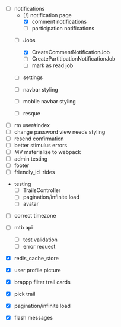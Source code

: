 * [ ] notifications
  * [/] notification page
    * [x] comment notifications
    * [ ] participation notifications
  * [ ] Jobs
    * [x] CreateCommentNotificationJob
    * [ ] CreatePartitipationNotificationJob
    * [ ] mark as read job
  * [ ] settings
  * [ ] navbar styling
  * [ ] mobile navbar styling
  * [ ] resque








* [ ] rm user#index
* [ ] change password view needs styling
* [ ] resend confirmation
* [ ] better stimulus errors
* [ ] MV materialize to webpack
* [ ] admin testing
* [ ] footer
* [ ] friendly_id :rides

* testing
  * [ ] TrailsController
  * [ ] pagination/infinite load
  * [ ] avatar
* [ ] correct timezone

* [ ] mtb api

  * [ ] test validation
  * [ ] error request

* [x] redis_cache_store
* [x] user profile picture
* [x] brappp filter trail cards
* [x] pick trail
* [x] pagination/infinite load
* [x] flash messages

